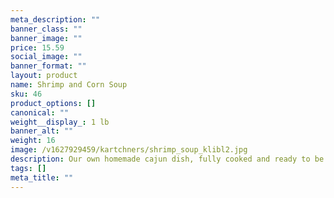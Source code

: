 ```yaml
---
meta_description: ""
banner_class: ""
banner_image: ""
price: 15.59
social_image: ""
banner_format: ""
layout: product
name: Shrimp and Corn Soup
sku: 46
product_options: []
canonical: ""
weight__display_: 1 lb
banner_alt: ""
weight: 16
image: /v1627929459/kartchners/shrimp_soup_klibl2.jpg
description: Our own homemade cajun dish, fully cooked and ready to be boiled and served.
tags: []
meta_title: ""
---
```

